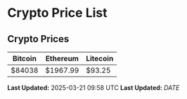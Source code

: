 # Crypto Price List

## Crypto Prices
| Bitcoin | Ethereum | Litecoin |
| ------- | -------- | -------- |
| $84038 | $1967.99 | $93.25 |
**Last Updated:** 2025-03-21 09:58 UTC
**Last Updated:** $DATE$
